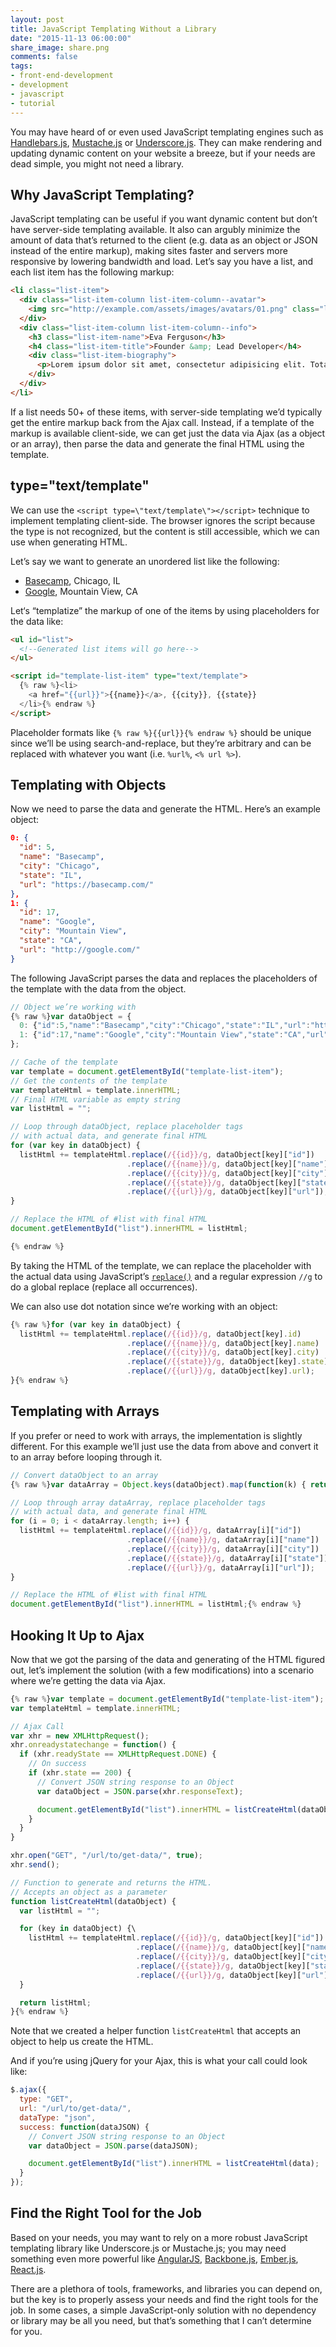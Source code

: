 ```yaml
---
layout: post
title: JavaScript Templating Without a Library
date: "2015-11-13 06:00:00"
share_image: share.png
comments: false
tags:
- front-end-development
- development
- javascript
- tutorial
---
```


You may have heard of or even used JavaScript templating engines such as [Handlebars.js](http://handlebarsjs.com/), [Mustache.js](https://github.com/janl/mustache.js/) or [Underscore.js](http://underscorejs.org/). They can make rendering and updating dynamic content on your website a breeze, but if your needs are dead simple, you might not need a library.

<!--more-->

## Why JavaScript Templating?

JavaScript templating can be useful if you want dynamic content but don’t have server-side templating available. It also can argubly minimize the amount of data that’s returned to the client (e.g. data as an object or JSON instead of the entire markup), making sites faster and servers more responsive by lowering bandwidth and load. Let’s say you have a list, and each list item has the following markup:

```html
<li class="list-item">
  <div class="list-item-column list-item-column--avatar">
    <img src="http://example.com/assets/images/avatars/01.png" class="list-item-avatar">
  </div>
  <div class="list-item-column list-item-column--info">
    <h3 class="list-item-name">Eva Ferguson</h3>
    <h4 class="list-item-title">Founder &amp; Lead Developer</h4>
    <div class="list-item-biography">
      <p>Lorem ipsum dolor sit amet, consectetur adipisicing elit. Totam quisquam asperiores laborum quae doloremque voluptates explicabo libero deserunt qui. Atque!</p>
    </div>
  </div>
</li>
```

If a list needs 50+ of these items, with server-side templating we’d typically get the entire markup back from the Ajax call. Instead, if a template of the markup is available client-side, we can get just the data via Ajax (as a object or an array), then parse the data and generate the final HTML using the template.

## type=\"text/template\"

We can use the `<script type=\"text/template\"></script>` technique to implement templating client-side. The browser ignores the script because the type is not recognized, but the content is still accessible, which we can use when generating HTML.

Let’s say we want to generate an unordered list like the following:

<ul id="list">
  <li data-id="5"><a href="https://basecamp.com">Basecamp</a>, Chicago, IL</li>
  <li data-id="17"><a href="https://google.com">Google</a>, Mountain View, CA</li>
</ul>

Let‘s “templatize” the markup of one of the items by using placeholders for the data like:

```html
<ul id="list">
  <!--Generated list items will go here-->
</ul>

<script id="template-list-item" type="text/template">
  {% raw %}<li>
    <a href="{{url}}">{{name}}</a>, {{city}}, {{state}}
  </li>{% endraw %}
</script>
```

Placeholder formats like `{% raw %}{{url}}{% endraw %}` should be unique since we’ll be using search-and-replace, but they’re arbitrary and can be replaced with whatever you want (i.e. `%url%`, `<% url %>`).

## Templating with Objects

Now we need to parse the data and generate the HTML. Here’s an example object:

```json
0: {
  "id": 5,
  "name": "Basecamp",
  "city": "Chicago",
  "state": "IL",
  "url": "https://basecamp.com/"
},
1: {
  "id": 17,
  "name": "Google",
  "city": "Mountain View",
  "state": "CA",
  "url": "http://google.com/"
}
```

The following JavaScript parses the data and replaces the placeholders of the template with the data from the object.

```javascript
// Object we’re working with
{% raw %}var dataObject = {
  0: {"id":5,"name":"Basecamp","city":"Chicago","state":"IL","url":"https://basecamp.com/"},
  1: {"id":17,"name":"Google","city":"Mountain View","state":"CA","url":"http://google.com/"}
};

// Cache of the template
var template = document.getElementById("template-list-item");
// Get the contents of the template
var templateHtml = template.innerHTML;
// Final HTML variable as empty string
var listHtml = "";

// Loop through dataObject, replace placeholder tags
// with actual data, and generate final HTML
for (var key in dataObject) {
  listHtml += templateHtml.replace(/{{id}}/g, dataObject[key]["id"])
                          .replace(/{{name}}/g, dataObject[key]["name"])
                          .replace(/{{city}}/g, dataObject[key]["city"])
                          .replace(/{{state}}/g, dataObject[key]["state"])
                          .replace(/{{url}}/g, dataObject[key]["url"]);
}

// Replace the HTML of #list with final HTML
document.getElementById("list").innerHTML = listHtml;

{% endraw %}
```

By taking the HTML of the template, we can replace the placeholder with the actual data using JavaScript’s [`replace()`](https://developer.mozilla.org/en-US/docs/Web/JavaScript/Reference/Global_Objects/String/replace) and a regular expression `//g` to do a global replace (replace all occurrences).

We can also use dot notation since we’re working with an object:

```javascript
{% raw %}for (var key in dataObject) {
  listHtml += templateHtml.replace(/{{id}}/g, dataObject[key].id)
                          .replace(/{{name}}/g, dataObject[key].name)
                          .replace(/{{city}}/g, dataObject[key].city)
                          .replace(/{{state}}/g, dataObject[key].state)
                          .replace(/{{url}}/g, dataObject[key].url);
}{% endraw %}
```

## Templating with Arrays

If you prefer or need to work with arrays, the implementation is slightly different. For this example we’ll just use the data from above and convert it to an array before looping through it.

```javascript
// Convert dataObject to an array
{% raw %}var dataArray = Object.keys(dataObject).map(function(k) { return dataObject[k]; });

// Loop through array dataArray, replace placeholder tags
// with actual data, and generate final HTML
for (i = 0; i < dataArray.length; i++) {
  listHtml += templateHtml.replace(/{{id}}/g, dataArray[i]["id"])
                          .replace(/{{name}}/g, dataArray[i]["name"])
                          .replace(/{{city}}/g, dataArray[i]["city"])
                          .replace(/{{state}}/g, dataArray[i]["state"])
                          .replace(/{{url}}/g, dataArray[i]["url"]);
}

// Replace the HTML of #list with final HTML
document.getElementById("list").innerHTML = listHtml;{% endraw %}
```

## Hooking It Up to Ajax

Now that we got the parsing of the data and generating of the HTML figured out, let’s implement the solution (with a few modifications) into a scenario where we’re getting the data via Ajax.

```javascript
{% raw %}var template = document.getElementById("template-list-item");
var templateHtml = template.innerHTML;

// Ajax Call
var xhr = new XMLHttpRequest();
xhr.onreadystatechange = function() {
  if (xhr.readyState == XMLHttpRequest.DONE) {
    // On success
    if (xhr.state == 200) {
      // Convert JSON string response to an Object
      var dataObject = JSON.parse(xhr.responseText);

      document.getElementById("list").innerHTML = listCreateHtml(dataObject);
    }
  }
}

xhr.open("GET", "/url/to/get-data/", true);
xhr.send();

// Function to generate and returns the HTML.
// Accepts an object as a parameter
function listCreateHtml(dataObject) {
  var listHtml = "";

  for (key in dataObject) {\
    listHtml += templateHtml.replace(/{{id}}/g, dataObject[key]["id"])
                            .replace(/{{name}}/g, dataObject[key]["name"])
                            .replace(/{{city}}/g, dataObject[key]["city"])
                            .replace(/{{state}}/g, dataObject[key]["state"])
                            .replace(/{{url}}/g, dataObject[key]["url"]);
  }

  return listHtml;
}{% endraw %}
```

Note that we created a helper function `listCreateHtml` that accepts an object to help us create the HTML.

And if you’re using jQuery for your Ajax, this is what your call could look like:

```javascript
$.ajax({
  type: "GET",
  url: "/url/to/get-data/",
  dataType: "json",
  success: function(dataJSON) {
    // Convert JSON string response to an Object
    var dataObject = JSON.parse(dataJSON);

    document.getElementById("list").innerHTML = listCreateHtml(data);
  }
});
```

## Find the Right Tool for the Job

Based on your needs, you may want to rely on a more robust JavaScript templating library like Underscore.js or Mustache.js; you may need something even more powerful like [AngularJS](https://angularjs.org/), [Backbone.js](http://backbonejs.org/), [Ember.js](http://emberjs.com/), [React.js](https://facebook.github.io/react/). 

There are a plethora of tools, frameworks, and libraries you can depend on, but the key is to properly assess your needs and find the right tools for the job. In some cases, a simple JavaScript-only solution with no dependency or library may be all you need, but that’s something that I can’t determine for you.